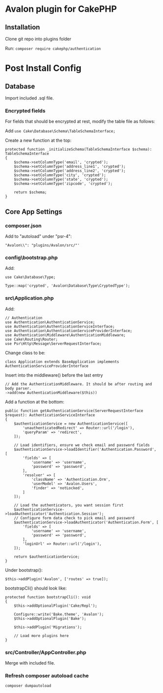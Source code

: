 # Avalon plugin for CakePHP

## Installation

Clone git repo into plugins folder

Run: `composer require cakephp/authentication`

# Post Install Config


## Database
Import included .sql file.

### Encrypted fields
For fields that should be encrypted at rest, modify the table file as follows:

Add `use Cake\Database\Schema\TableSchemaInterface;`

Create a new function at the top:

```
protected function _initializeSchema(TableSchemaInterface $schema): TableSchemaInterface
{
    $schema->setColumnType('email', 'crypted');
    $schema->setColumnType('address_line1', 'crypted');
    $schema->setColumnType('address_line2', 'crypted');
    $schema->setColumnType('city', 'crypted');
    $schema->setColumnType('state', 'crypted');
    $schema->setColumnType('zipcode', 'crypted');

    return $schema;
}
```


## Core App Settings

### composer.json
Add to "autoload" under "psr-4":

`"Avalon\\": "plugins/Avalon/src/"'`

### config\bootstrap.php
Add:

`use Cake\Database\Type;`

`Type::map('crypted', 'Avalon\Database\Type\CryptedType');`

### src\Application.php
Add:
```
// Authentication
use Authentication\AuthenticationService;
use Authentication\AuthenticationServiceInterface;
use Authentication\AuthenticationServiceProviderInterface;
use Authentication\Middleware\AuthenticationMiddleware;
use Cake\Routing\Router;
use Psr\Http\Message\ServerRequestInterface;
```

Change class to be:

`class Application extends BaseApplication implements AuthenticationServiceProviderInterface`

Insert into the middleware() before the last entry
```
// Add the AuthenticationMiddleware. It should be after routing and body parser.
->add(new AuthenticationMiddleware($this))
```

Add a function at the bottom:

```
public function getAuthenticationService(ServerRequestInterface $request): AuthenticationServiceInterface
{
    $authenticationService = new AuthenticationService([
        'unauthenticatedRedirect' => Router::url('/login'),
        'queryParam' => 'redirect',
    ]);

    // Load identifiers, ensure we check email and password fields
    $authenticationService->loadIdentifier('Authentication.Password', [
        'fields' => [
            'username' => 'username',
            'password' => 'password',
        ],
        'resolver' => [
            'className' => 'Authentication.Orm',
            'userModel' => 'Avalon.Users',
            'finder' => 'notLocked',
        ]
    ]);

    // Load the authenticators, you want session first
    $authenticationService->loadAuthenticator('Authentication.Session');
    // Configure form data check to pick email and password
    $authenticationService->loadAuthenticator('Authentication.Form', [
        'fields' => [
            'username' => 'username',
            'password' => 'password',
        ],
        'loginUrl' => Router::url('/login'),
    ]);

    return $authenticationService;
}
```

Under bootstrap():

`$this->addPlugin('Avalon', ['routes' => true]);`

bootstrapCli() should look like:
```
protected function bootstrapCli(): void
{
    $this->addOptionalPlugin('Cake/Repl');
    
    Configure::write('Bake.theme', 'Avalon');
    $this->addOptionalPlugin('Bake');

    $this->addPlugin('Migrations');

    // Load more plugins here
}
```

### src/Controller/AppController.php
Merge with included file.



### Refresh composer autoload cache
`composer dumpautoload`

